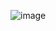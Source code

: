 
![image](https://user-images.githubusercontent.com/64269342/161589024-de17054a-0630-4007-94fd-0afcfd2a4b81.png)
